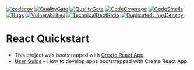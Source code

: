 [![codecov](https://codecov.io/gh/DragoonsBets/dragoons-ui/branch/master/graph/badge.svg)](https://codecov.io/gh/DragoonsBets/dragoons-ui) 
[![QualityGate](https://sonar.drogon.dragoons.io/api/badges/gate?key=drg-ui&blinking=true)](https://sonar.drogon.dragoons.io/dashboard?id=drg-ui) 
[![QualityGate](https://sonar.drogon.dragoons.io/api/badges/ce_activity?key=drg-ui&blinking=true)](https://sonar.drogon.dragoons.io/dashboard?id=drg-ui)
[![CodeCoverage](https://sonar.drogon.dragoons.io/api/badges/measure?key=drg-ui&metric=coverage)](https://sonar.drogon.dragoons.io/dashboard?id=drg-ui) 
[![CodeSmells](https://sonar.drogon.dragoons.io/api/badges/measure?key=drg-ui&metric=code_smells)](https://sonar.drogon.dragoons.io/dashboard?id=drg-ui) 
[![Bugs](https://sonar.drogon.dragoons.io/api/badges/measure?key=drg-ui&metric=bugs)](https://sonar.drogon.dragoons.io/dashboard?id=drg-ui) 
[![Vulnerabilities](https://sonar.drogon.dragoons.io/api/badges/measure?key=drg-ui&metric=vulnerabilities)](https://sonar.drogon.dragoons.io/dashboard?id=drg-ui) 
[![TechnicalDebtRatio](https://sonar.drogon.dragoons.io/api/badges/measure?key=drg-ui&metric=sqale_debt_ratio)](https://sonar.drogon.dragoons.io/dashboard?id=drg-ui) 
[![DuplicatedLinesDensity](https://sonar.drogon.dragoons.io/api/badges/measure?key=drg-ui&metric=duplicated_lines_density)](https://sonar.drogon.dragoons.io/dashboard?id=drg-ui)

# React Quickstart

* This project was bootstrapped with [Create React App](https://github.com/facebookincubator/create-react-app).
* [User Guide](https://github.com/facebook/create-react-app/blob/master/packages/react-scripts/template/README.md) – How to develop apps bootstrapped with Create React App.
